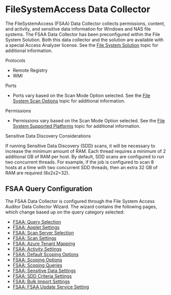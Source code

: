 # FileSystemAccess Data Collector

The FileSystemAccess (FSAA) Data Collector collects permissions, content, and activity, and sensitive data information for Windows and NAS file systems. The FSAA Data Collector has been preconfigured within the File System Solution. Both this data collector and the solution are available with a special Access Analyzer license. See the [File System Solution](/docs/product_docs/accessanalyzer/accessanalyzer/enterpriseauditor/solutions/filesystem/overview.md) topic for additional information.

Protocols

- Remote Registry
- WMI

Ports

- Ports vary based on the Scan Mode Option selected. See the [File System Scan Options](/docs/product_docs/accessanalyzer/accessanalyzer/enterpriseauditor/requirements/solutions/filesystem/scanoptions.md) topic for additional information.

Permissions

- Permissions vary based on the Scan Mode Option selected. See the [File System Supported Platforms](/docs/product_docs/accessanalyzer/accessanalyzer/enterpriseauditor/requirements/target/filesystems.md) topic for additional information.

Sensitive Data Discovery Considerations

If running Sensitive Data Discovery (SDD) scans, it will be necessary to increase the minimum amount of RAM. Each thread requires a minimum of 2 additional GB of RAM per host. By default, SDD scans are configured to run two concurrent threads. For example, if the job is configured to scan 8 hosts at a time with two concurrent SDD threads, then an extra 32 GB of RAM are required (8x2x2=32).

## FSAA Query Configuration

The FSAA Data Collector is configured through the File System Access Auditor Data Collector Wizard. The wizard contains the following pages, which change based up on the query category selected:

- [FSAA: Query Selection](/docs/product_docs/accessanalyzer/accessanalyzer/enterpriseauditor/admin/datacollector/fsaa/queryselection.md)
- [FSAA: Applet Settings](/docs/product_docs/accessanalyzer/accessanalyzer/enterpriseauditor/admin/datacollector/fsaa/appletsettings.md)
- [FSAA: Scan Server Selection](/docs/product_docs/accessanalyzer/accessanalyzer/enterpriseauditor/admin/datacollector/fsaa/scanserverselection.md)
- [FSAA: Scan Settings](/docs/product_docs/accessanalyzer/accessanalyzer/enterpriseauditor/admin/datacollector/fsaa/scansettings.md)
- [FSAA: Azure Tenant Mapping](/docs/product_docs/accessanalyzer/accessanalyzer/enterpriseauditor/admin/datacollector/fsaa/azuretenantmapping.md)
- [FSAA: Activity Settings](/docs/product_docs/accessanalyzer/accessanalyzer/enterpriseauditor/admin/datacollector/fsaa/activitysettings.md)
- [FSAA: Default Scoping Options](/docs/product_docs/accessanalyzer/accessanalyzer/enterpriseauditor/admin/datacollector/fsaa/defaultscopingoptions.md)
- [FSAA: Scoping Options](/docs/product_docs/accessanalyzer/accessanalyzer/enterpriseauditor/admin/datacollector/fsaa/scopingoptions.md)
- [FSAA: Scoping Queries](/docs/product_docs/accessanalyzer/accessanalyzer/enterpriseauditor/admin/datacollector/fsaa/scopingqueries.md)
- [FSAA: Sensitive Data Settings](/docs/product_docs/accessanalyzer/accessanalyzer/enterpriseauditor/admin/datacollector/fsaa/sensitivedatasettings.md)
- [FSAA: SDD Criteria Settings](/docs/product_docs/accessanalyzer/accessanalyzer/enterpriseauditor/admin/datacollector/fsaa/sddcriteria.md)
- [FSAA: Bulk Import Settings](/docs/product_docs/accessanalyzer/accessanalyzer/enterpriseauditor/admin/datacollector/fsaa/bulkimport.md)
- [FSAA: FSAA Update Service Setting](/docs/product_docs/accessanalyzer/accessanalyzer/enterpriseauditor/admin/datacollector/fsaa/updateservicesettings.md)
